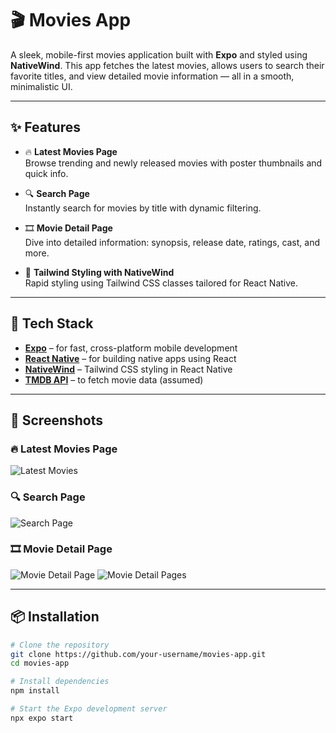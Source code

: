 # 🎬 Movies App

A sleek, mobile-first movies application built with **Expo** and styled using **NativeWind**. This app fetches the latest movies, allows users to search their favorite titles, and view detailed movie information — all in a smooth, minimalistic UI.

---

## ✨ Features

- 🔥 **Latest Movies Page**  
  Browse trending and newly released movies with poster thumbnails and quick info.

- 🔍 **Search Page**  
  Instantly search for movies by title with dynamic filtering.

- 🎞️ **Movie Detail Page**  
  Dive into detailed information: synopsis, release date, ratings, cast, and more.

- 💅 **Tailwind Styling with NativeWind**  
  Rapid styling using Tailwind CSS classes tailored for React Native.

---

## 🚀 Tech Stack

- [**Expo**](https://expo.dev/) – for fast, cross-platform mobile development  
- [**React Native**](https://reactnative.dev/) – for building native apps using React  
- [**NativeWind**](https://www.nativewind.dev/) – Tailwind CSS styling in React Native  
- [**TMDB API**](https://www.themoviedb.org/documentation/api) – to fetch movie data (assumed)

---

## 📸 Screenshots

### 🔥 Latest Movies Page
![Latest Movies](./assets/screenshot/Screenshot_2025-07-11-11-23-15-25_f73b71075b1de7323614b647fe394240.png)

### 🔍 Search Page
![Search Page](./assets/screenshot/Screenshot_2025-07-11-11-23-33-14_f73b71075b1de7323614b647fe394240.png)

### 🎞️ Movie Detail Page
![Movie Detail Page](./assets/screenshot/Screenshot_2025-07-11-11-23-46-21_f73b71075b1de7323614b647fe394240.png)
![Movie Detail Pages](./assets/screenshot/Screenshot_2025-07-11-11-23-59-84_f73b71075b1de7323614b647fe394240.png)

---

## 📦 Installation

```bash
# Clone the repository
git clone https://github.com/your-username/movies-app.git
cd movies-app

# Install dependencies
npm install

# Start the Expo development server
npx expo start
